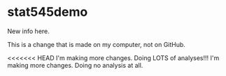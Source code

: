 # stat545demo

New info here.

This is a change that is made on my computer, not on GitHub.

<<<<<<< HEAD
I'm making more changes. Doing LOTS of analyses!!! I'm making more changes. Doing no analysis at all.

